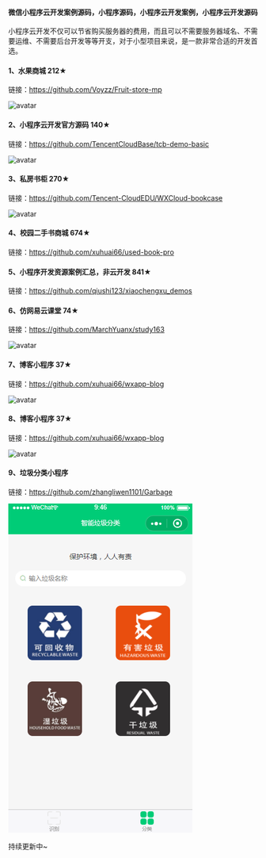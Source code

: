 
#### 微信小程序云开发案例源码，小程序源码，小程序云开发案例，小程序云开发源码
小程序云开发不仅可以节省购买服务器的费用，而且可以不需要服务器域名、不需要运维、不需要后台开发等等开支，对于小型项目来说，是一款非常合适的开发首选。

####  1、水果商城 212★
链接：https://github.com/Voyzz/Fruit-store-mp

![avatar](https://camo.githubusercontent.com/bcfc3416be6c93e2dfb0243989fd3f4bf5d70b6900edbdfdd6e003425e809ee6/68747470733a2f2f692e6c6f6c692e6e65742f323032302f31322f32352f57437a4148336d356b39475451426e2e706e67)

####  2、小程序云开发官方源码  140★
链接：https://github.com/TencentCloudBase/tcb-demo-basic

![avatar](https://camo.githubusercontent.com/de22ee30bb32b132414cbb5e47e19044e26544ef30aff36afbaf5893cc0c2875/68747470733a2f2f6d61696e2e71636c6f7564696d672e636f6d2f7261772f30373638373931323862636139383137633739383536386161343737353965382e706e67)

####  3、私房书柜 270★
链接：https://github.com/Tencent-CloudEDU/WXCloud-bookcase

![avatar](https://camo.githubusercontent.com/de22ee30bb32b132414cbb5e47e19044e26544ef30aff36afbaf5893cc0c2875/68747470733a2f2f6d61696e2e71636c6f7564696d672e636f6d2f7261772f30373638373931323862636139383137633739383536386161343737353965382e706e67)

####  4、校园二手书商城  674★
链接：https://github.com/xuhuai66/used-book-pro

####  5、小程序开发资源案例汇总，非云开发 841★
链接：https://github.com/qiushi123/xiaochengxu_demos

####  6、仿网易云课堂 74★
链接：https://github.com/MarchYuanx/study163

![avatar](https://github.com/MarchYuanx/study163/raw/master/view/play.gif)

####  7、博客小程序 37★
链接：https://github.com/xuhuai66/wxapp-blog

![avatar](https://mmbiz.qpic.cn/mmbiz_jpg/nJPznPUZbhqicMrM2ibcZkmPowTpA3jhENjdZDIwsHbhunvvxNmRQM9uzuqqjtxCygk8YyGcJNa4iaoNZpmLJ85NQ/640?wx_fmt=jpeg&tp=webp&wxfrom=5&wx_lazy=1&wx_co=1)

####  8、博客小程序 37★
链接：https://github.com/xuhuai66/wxapp-blog

![avatar](https://mmbiz.qpic.cn/mmbiz_jpg/nJPznPUZbhqicMrM2ibcZkmPowTpA3jhENjdZDIwsHbhunvvxNmRQM9uzuqqjtxCygk8YyGcJNa4iaoNZpmLJ85NQ/640?wx_fmt=jpeg&tp=webp&wxfrom=5&wx_lazy=1&wx_co=1)

####  9、垃圾分类小程序
链接：https://github.com/zhangliwen1101/Garbage

![avatar](https://raw.githubusercontent.com/zhangliwen1101/Images/master/img/garbage/05.jpg)

持续更新中~
